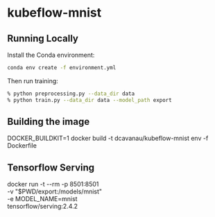 # kubeflow-mnist

## Running Locally

Install the Conda environment:

```sh
conda env create -f environment.yml
```

Then run training:

```sh
% python preprocessing.py --data_dir data
% python train.py --data_dir data --model_path export
```

## Building the image

DOCKER_BUILDKIT=1 docker build -t dcavanau/kubeflow-mnist env -f Dockerfile

## Tensorflow Serving

docker run -t --rm -p 8501:8501 \
    -v "$PWD/export:/models/mnist" \
    -e MODEL_NAME=mnist \
    tensorflow/serving:2.4.2
    